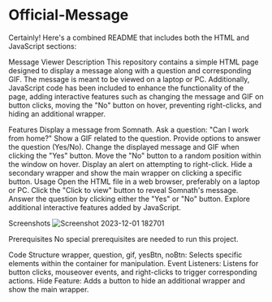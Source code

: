 # Official-Message

Certainly! Here's a combined README that includes both the HTML and JavaScript sections:

Message Viewer
Description
This repository contains a simple HTML page designed to display a message along with a question and corresponding GIF. The message is meant to be viewed on a laptop or PC. Additionally, JavaScript code has been included to enhance the functionality of the page, adding interactive features such as changing the message and GIF on button clicks, moving the "No" button on hover, preventing right-clicks, and hiding an additional wrapper.

Features
Display a message from Somnath.
Ask a question: "Can I work from home?"
Show a GIF related to the question.
Provide options to answer the question (Yes/No).
Change the displayed message and GIF when clicking the "Yes" button.
Move the "No" button to a random position within the window on hover.
Display an alert on attempting to right-click.
Hide a secondary wrapper and show the main wrapper on clicking a specific button.
Usage
Open the HTML file in a web browser, preferably on a laptop or PC.
Click the "Click to view" button to reveal Somnath's message.
Answer the question by clicking either the "Yes" or "No" button.
Explore additional interactive features added by JavaScript.


Screenshots
![Screenshot 2023-12-01 182701](https://github.com/Somnath-sanu/Official-Message/assets/122222948/b90affb3-52d7-4186-87c2-e5ec0012fe82)


Prerequisites
No special prerequisites are needed to run this project.

Code Structure
wrapper, question, gif, yesBtn, noBtn: Selects specific elements within the container for manipulation.
Event Listeners: Listens for button clicks, mouseover events, and right-clicks to trigger corresponding actions.
Hide Feature: Adds a button to hide an additional wrapper and show the main wrapper.
